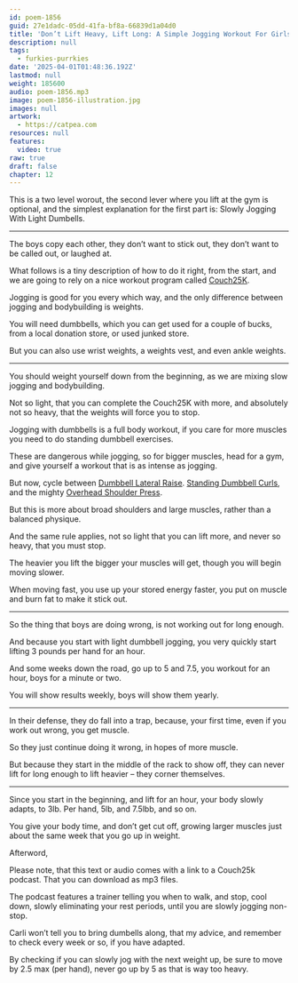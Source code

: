 ```yaml
---
id: poem-1856
guid: 27e1dadc-05dd-41fa-bf8a-66839d1a04d0
title: 'Don’t Lift Heavy, Lift Long: A Simple Jogging Workout For Girls'
description: null
tags:
  - furkies-purrkies
date: '2025-04-01T01:48:36.192Z'
lastmod: null
weight: 185600
audio: poem-1856.mp3
image: poem-1856-illustration.jpg
images: null
artwork:
  - https://catpea.com
resources: null
features:
  video: true
raw: true
draft: false
chapter: 12
---
```


This is a two level worout, the second lever where you lift at the gym is optional,
and the simplest explanation for the first part is: Slowly Jogging With Light Dumbells.

---

The boys copy each other, they don’t want to stick out,
they don’t want to be called out, or laughed at.

What follows is a tiny description of how to do it right, from the start,
and we are going to rely on a nice workout program called [Couch25K][0].

Jogging is good for you every which way,
and the only difference between jogging and bodybuilding is weights.

You will need dumbbells, which you can get used for a couple of bucks,
from a local donation store, or used junked store.

But you can also use wrist weights, a weights vest,
and even ankle weights.

---

You should weight yourself down from the beginning,
as we are mixing slow jogging and bodybuilding.

Not so light, that you can complete the Couch25K with more,
and absolutely not so heavy, that the weights will force you to stop.

Jogging with dumbbells is a full body workout,
if you care for more muscles you need to do standing dumbbell exercises.

These are dangerous while jogging, so for bigger muscles,
head for a gym, and give yourself a workout that is as intense as jogging.

But now, cycle between [Dumbbell Lateral Raise][1]. [Standing Dumbbell Curls][2],
and the mighty [Overhead Shoulder Press][3].

But this is more about broad shoulders and large muscles,
rather than a balanced physique.

And the same rule applies, not so light that you can lift more,
and never so heavy, that you must stop.

The heavier you lift the bigger your muscles will get,
though you will begin moving slower.

When moving fast, you use up your stored energy faster,
you put on muscle and burn fat to make it stick out.

---

So the thing that boys are doing wrong,
is not working out for long enough.

And because you start with light dumbbell jogging,
you very quickly start lifting 3 pounds per hand for an hour.

And some weeks down the road, go up to 5 and 7.5,
you workout for an hour, boys for a minute or two.

You will show results weekly,
boys will show them yearly.

---

In their defense, they do fall into a trap,
because, your first time, even if you work out wrong, you get muscle.

So they just continue doing it wrong,
in hopes of more muscle.

But because they start in the middle of the rack to show off,
they can never lift for long enough to lift heavier – they corner themselves.

---

Since you start in the beginning, and lift for an hour, your body slowly adapts,
to 3lb. Per hand, 5lb, and 7.5lbb, and so on.

You give your body time, and don’t get cut off,
growing larger muscles just about the same week that you go up in weight.

Afterword,

Please note, that this text or audio comes with a link to a Couch25k podcast.
That you can download as mp3 files.

The podcast features a trainer telling you when to walk, and stop, cool down,
slowly eliminating your rest periods, until you are slowly jogging non-stop.

Carli won’t tell you to bring dumbells along, that my advice,
and remember to check every week or so, if you have adapted.

By checking if you can slowly jog with the next weight up,
be sure to move by 2.5 max (per hand), never go up by 5 as that is way too heavy.

[0]: https://carlifierce.com/5k-training-downloads/
[1]: https://youtu.be/FeJP4E4Z-PY?t=121
[2]: https://youtu.be/av7-8igSXTs
[3]: https://youtu.be/Gu1t7X2yq4M?t=153

